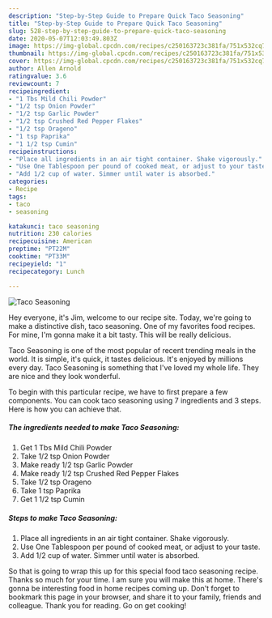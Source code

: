 ```yaml
---
description: "Step-by-Step Guide to Prepare Quick Taco Seasoning"
title: "Step-by-Step Guide to Prepare Quick Taco Seasoning"
slug: 528-step-by-step-guide-to-prepare-quick-taco-seasoning
date: 2020-05-07T12:03:49.803Z
image: https://img-global.cpcdn.com/recipes/c250163723c381fa/751x532cq70/taco-seasoning-recipe-main-photo.jpg
thumbnail: https://img-global.cpcdn.com/recipes/c250163723c381fa/751x532cq70/taco-seasoning-recipe-main-photo.jpg
cover: https://img-global.cpcdn.com/recipes/c250163723c381fa/751x532cq70/taco-seasoning-recipe-main-photo.jpg
author: Allen Arnold
ratingvalue: 3.6
reviewcount: 7
recipeingredient:
- "1 Tbs Mild Chili Powder"
- "1/2 tsp Onion Powder"
- "1/2 tsp Garlic Powder"
- "1/2 tsp Crushed Red Pepper Flakes"
- "1/2 tsp Orageno"
- "1 tsp Paprika"
- "1 1/2 tsp Cumin"
recipeinstructions:
- "Place all ingredients in an air tight container. Shake vigorously."
- "Use One Tablespoon per pound of cooked meat, or adjust to your taste."
- "Add 1/2 cup of water. Simmer until water is absorbed."
categories:
- Recipe
tags:
- taco
- seasoning

katakunci: taco seasoning 
nutrition: 230 calories
recipecuisine: American
preptime: "PT22M"
cooktime: "PT33M"
recipeyield: "1"
recipecategory: Lunch

---
```



![Taco Seasoning](https://img-global.cpcdn.com/recipes/c250163723c381fa/751x532cq70/taco-seasoning-recipe-main-photo.jpg)

Hey everyone, it's Jim, welcome to our recipe site. Today, we're going to make a distinctive dish, taco seasoning. One of my favorites food recipes. For mine, I'm gonna make it a bit tasty. This will be really delicious.

Taco Seasoning is one of the most popular of recent trending meals in the world. It is simple, it's quick, it tastes delicious. It's enjoyed by millions every day. Taco Seasoning is something that I've loved my whole life. They are nice and they look wonderful.




To begin with this particular recipe, we have to first prepare a few components. You can cook taco seasoning using 7 ingredients and 3 steps. Here is how you can achieve that.

<!--inarticleads1-->

##### The ingredients needed to make Taco Seasoning:

1. Get 1 Tbs Mild Chili Powder
1. Take 1/2 tsp Onion Powder
1. Make ready 1/2 tsp Garlic Powder
1. Make ready 1/2 tsp Crushed Red Pepper Flakes
1. Take 1/2 tsp Orageno
1. Take 1 tsp Paprika
1. Get 1 1/2 tsp Cumin




<!--inarticleads2-->

##### Steps to make Taco Seasoning:

1. Place all ingredients in an air tight container. Shake vigorously.
1. Use One Tablespoon per pound of cooked meat, or adjust to your taste.
1. Add 1/2 cup of water. Simmer until water is absorbed.




So that is going to wrap this up for this special food taco seasoning recipe. Thanks so much for your time. I am sure you will make this at home. There's gonna be interesting food in home recipes coming up. Don't forget to bookmark this page in your browser, and share it to your family, friends and colleague. Thank you for reading. Go on get cooking!
